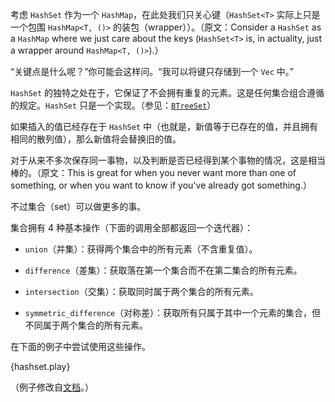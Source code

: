 考虑 `HashSet` 作为一个 `HashMap`，在此处我们只关心键（`HashSet<T>` 实际上只是一个包围 `HashMap<T, ()>` 的装包（wrapper））。（原文：Consider a `HashSet` as a `HashMap` where we just care about the keys (`HashSet<T>` is, in actuality, just a wrapper around `HashMap<T, ()>`).）

“关键点是什么呢？”你可能会这样问。“我可以将键只存储到一个 `Vec` 中。”
 
`HashSet` 的独特之处在于，它保证了不会拥有重复的元素。这是任何集合组合遵循的规定。`HashSet` 只是一个实现。（参见：[`BTreeSet`][treeset]）

如果插入的值已经存在于 `HashSet` 中（也就是，新值等于已存在的值，并且拥有相同的散列值），那么新值将会替换旧的值。

对于从来不多次保存同一事物，以及判断是否已经得到某个事物的情况，这是相当棒的。（原文：This is great for when you never want more than one of something, or when you want to know if you've already got something.）

不过集合（set）可以做更多的事。

集合拥有 4 种基本操作（下面的调用全部都返回一个迭代器）：

* `union`（并集）：获得两个集合中的所有元素（不含重复值）。

* `difference`（差集）：获取落在第一个集合而不在第二集合的所有元素。

* `intersection`（交集）：获取同时属于两个集合的所有元素。

* `symmetric_difference`（对称差）：获取所有只属于其中一个元素的集合，但不同属于两个集合的所有元素。

在下面的例子中尝试使用这些操作。

{hashset.play}

（例子修改自[文档][hash-set]。）

[treeset]: http://doc.rust-lang.org/std/collections/struct.BTreeSet.html
[hash-set]: http://doc.rust-lang.org/std/collections/struct.HashSet.html#method.difference
